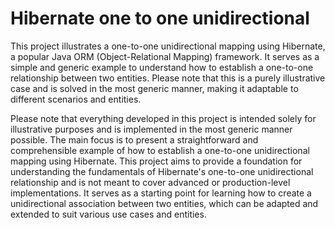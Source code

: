 
# Hibernate one to one unidirectional

This project illustrates a one-to-one unidirectional mapping using Hibernate, a popular Java ORM (Object-Relational Mapping) framework. It serves as a simple and generic example to understand how to establish a one-to-one relationship between two entities. Please note that this is a purely illustrative case and is solved in the most generic manner, making it adaptable to different scenarios and entities.

Please note that everything developed in this project is intended solely for illustrative purposes and is implemented in the most generic manner possible. The main focus is to present a straightforward and comprehensible example of how to establish a one-to-one unidirectional mapping using Hibernate. This project aims to provide a foundation for understanding the fundamentals of Hibernate's one-to-one unidirectional relationship and is not meant to cover advanced or production-level implementations. It serves as a starting point for learning how to create a unidirectional association between two entities, which can be adapted and extended to suit various use cases and entities.
